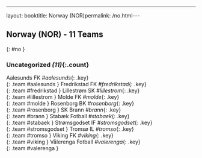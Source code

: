 ---
layout: booktitle: Norway (NOR)permalink: /no.html---

## Norway (NOR) - 11 Teams
{: #no }









### Uncategorized _(11)_{:.count}

Aalesunds FK   _#aalesunds_{: .key} <br>
{: .team #aalesunds }
Fredrikstad FK   _#fredrikstad_{: .key} <br>
{: .team #fredrikstad }
Lillestrøm SK   _#lillestrom_{: .key} <br>
{: .team #lillestrom }
Molde FK   _#molde_{: .key} <br>
{: .team #molde }
Rosenborg BK   _#rosenborg_{: .key} <br>
{: .team #rosenborg }
SK Brann   _#brann_{: .key} <br>
{: .team #brann }
Stabæk Fotball   _#stabaek_{: .key} <br>
{: .team #stabaek }
Strømsgodset IF   _#stromsgodset_{: .key} <br>
{: .team #stromsgodset }
Tromsø IL   _#tromso_{: .key} <br>
{: .team #tromso }
Viking FK   _#viking_{: .key} <br>
{: .team #viking }
Vålerenga Fotball   _#valerenga_{: .key} <br>
{: .team #valerenga }


 
